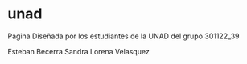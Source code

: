 # unad

Pagina Diseñada por los estudiantes de la UNAD del grupo 301122_39

Esteban Becerra
Sandra Lorena Velasquez
